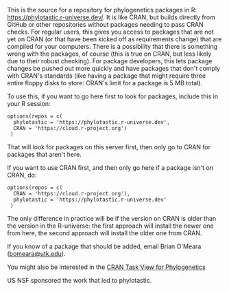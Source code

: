 This is the source for a repository for phylogenetics packages in R: https://phylotastic.r-universe.dev/. It is like CRAN, but builds directly from GitHub or other repositories without packages needing to pass CRAN checks. For regular users, this gives you access to packages that are not yet on CRAN (or that have been kicked off as requirements change) that are compiled for your computers. There is a possibility that there is something wrong with the packages, of course (this is true on CRAN, but less likely due to their robust checking). For package developers, this lets package changes be pushed out more quickly and have packages that don't comply with CRAN's standards (like having a package that might require three entire floppy disks to store: CRAN's limit for a package is 5 MB total). 

To use this, if you want to go here first to look for packages, include this in your R session:

```
options(repos = c(
  phylotastic = 'https://phylotastic.r-universe.dev',
  CRAN = 'https://cloud.r-project.org')
 )
```

That will look for packages on this server first, then only go to CRAN for packages that aren't here.

If you want to use CRAN first, and then only go here if a package isn't on CRAN, do:

```
options(repos = c(
  CRAN = 'https://cloud.r-project.org'),
  phylotastic = 'https://phylotastic.r-universe.dev'
 )
```

The only difference in practice will be if the version on CRAN is older than the version in the R-universe: the first approach will install the newer one from here, the second approach will install the older one from CRAN.

If you know of a package that should be added, email Brian O'Meara (bomeara@utk.edu).

You might also be interested in the [CRAN Task View for Phylogenetics](https://cran.r-project.org/web/views/Phylogenetics.html)

US NSF sponsored the work that led to phylotastic.
